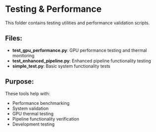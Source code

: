 # Testing & Performance

This folder contains testing utilities and performance validation scripts.

## Files:

- **test_gpu_performance.py**: GPU performance testing and thermal monitoring
- **test_enhanced_pipeline.py**: Enhanced pipeline functionality testing
- **simple_test.py**: Basic system functionality tests

## Purpose:

These tools help with:
- Performance benchmarking
- System validation
- GPU thermal testing
- Pipeline functionality verification
- Development testing